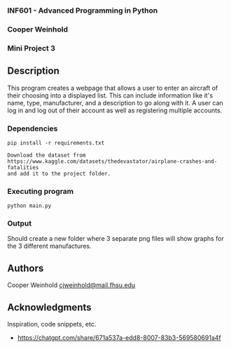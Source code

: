 ### INF601 - Advanced Programming in Python
### Cooper Weinhold
### Mini Project 3


## Description
This program creates a webpage that allows a user to enter an aircraft of their 
choosing into a displayed list. This can include information like it's name, 
type, manufacturer, and a description to go along with it. A user can log in and 
log out of their account as well as registering multiple accounts. 

### Dependencies
```
pip install -r requirements.txt

Download the dataset from https://www.kaggle.com/datasets/thedevastator/airplane-crashes-and-fatalities
and add it to the project folder. 

```

### Executing program

```
python main.py
```

### Output
Should create a new folder where 3 separate png files will show graphs 
for the 3 different manufactures.

## Authors

Cooper Weinhold
cjweinhold@mail.fhsu.edu


## Acknowledgments

Inspiration, code snippets, etc.
* https://chatgpt.com/share/671a537a-edd8-8007-83b3-569580691a4f